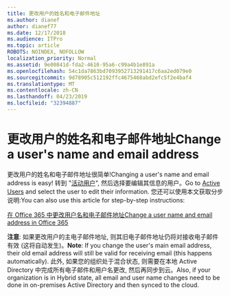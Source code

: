 ```yaml
---
title: 更改用户的姓名和电子邮件地址
ms.author: dianef
author: dianef77
ms.date: 12/17/2018
ms.audience: ITPro
ms.topic: article
ROBOTS: NOINDEX, NOFOLLOW
localization_priority: Normal
ms.assetid: 9e00841d-fda2-4610-95a6-c99a4b1e891a
ms.openlocfilehash: 54c1da7863bd7093952713291417c6aa2ed079e0
ms.sourcegitcommit: 9d78905c512192ffc4675468abd2efc5f2e4baf4
ms.translationtype: MT
ms.contentlocale: zh-CN
ms.lasthandoff: 04/23/2019
ms.locfileid: "32394887"
---
```

# <a name="change-a-users-name-and-email-address"></a><span data-ttu-id="98ced-102">更改用户的姓名和电子邮件地址</span><span class="sxs-lookup"><span data-stu-id="98ced-102">Change a user's name and email address</span></span>

<span data-ttu-id="98ced-103">更改用户的姓名和电子邮件地址很简单!</span><span class="sxs-lookup"><span data-stu-id="98ced-103">Changing a user's name and email address is easy!</span></span> <span data-ttu-id="98ced-104">转到 "[活动用户](https://admin.microsoft.com/Adminportal/Home?source=applauncher#/users)", 然后选择要编辑其信息的用户。</span><span class="sxs-lookup"><span data-stu-id="98ced-104">Go to [Active Users](https://admin.microsoft.com/Adminportal/Home?source=applauncher#/users) and select the user to edit their information.</span></span> <span data-ttu-id="98ced-105">您还可以使用本文获取分步说明:</span><span class="sxs-lookup"><span data-stu-id="98ced-105">You can also use this article for step-by-step instructions:</span></span> 
  
[<span data-ttu-id="98ced-106">在 Office 365 中更改用户名和电子邮件地址</span><span class="sxs-lookup"><span data-stu-id="98ced-106">Change a user name and email address in Office 365</span></span>](https://support.office.com/article/Change-a-user-name-and-email-address-in-Office-365-fb5ac074-e203-4e1f-9843-b9d1a3e03297?wt.mc_id=change_email_AI.aspx)
  
 <span data-ttu-id="98ced-107">**注意**: 如果更改用户的主电子邮件地址, 则其旧电子邮件地址仍将对接收电子邮件有效 (这将自动发生)。</span><span class="sxs-lookup"><span data-stu-id="98ced-107">**Note**: If you change the user's main email address, their old email address will still be valid for receiving email (this happens automatically).</span></span> <span data-ttu-id="98ced-108">此外, 如果您的组织处于混合状态, 则需要在本地 Active Directory 中完成所有电子邮件和用户名更改, 然后再同步到云。</span><span class="sxs-lookup"><span data-stu-id="98ced-108">Also, if your organization is in Hybrid state, all email and user name changes need to be done in on-premises Active Directory and then synced to the cloud.</span></span> 
  

